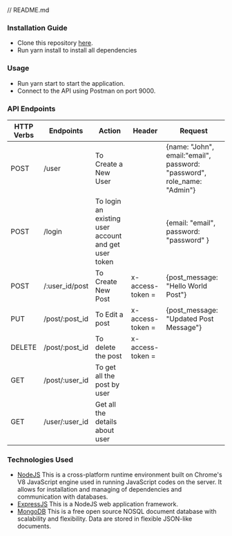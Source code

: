 // README.md

### Installation Guide

- Clone this repository [here](https://github.com/XephorNova/hdfc_tasl.git).
- Run yarn install to install all dependencies

### Usage

- Run yarn start to start the application.
- Connect to the API using Postman on port 9000.

### API Endpoints

| HTTP Verbs | Endpoints      | Action                                               | Header                   | Request                                                                 |
| ---------- | -------------- | ---------------------------------------------------- | ------------------------ | ----------------------------------------------------------------------- |
| POST       | /user          | To Create a New User                                 |                          | {name: "John", email:"email", password: "password", role_name: "Admin"} |
| POST       | /login         | To login an existing user account and get user token |                          | {email: "email", password: "password" }                                 |
| POST       | /:user_id/post | To Create New Post                                   | x-access-token = <token> | {post_message: "Hello World Post"}                                      |
| PUT        | /post/:post_id | To Edit a post                                       | x-access-token = <token> | {post_message: "Updated Post Message"}                                  |
| DELETE     | /post/:post_id | To delete the post                                   | x-access-token = <token> |                                                                         |
| GET        | /post/:user_id | To get all the post by user                          |                          |                                                                         |
| GET        | /user/:user_id | Get all the details about user                       |                          |                                                                         |

### Technologies Used

- [NodeJS](https://nodejs.org/) This is a cross-platform runtime environment built on Chrome's V8 JavaScript engine used in running JavaScript codes on the server. It allows for installation and managing of dependencies and communication with databases.
- [ExpressJS](https://www.expresjs.org/) This is a NodeJS web application framework.
- [MongoDB](https://www.mongodb.com/) This is a free open source NOSQL document database with scalability and flexibility. Data are stored in flexible JSON-like documents.
